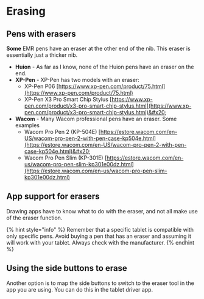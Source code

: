 # Erasing

## Pens with erasers

**Some** EMR pens have an eraser at the other end of the nib. This eraser is essentially just a thicker nib.

* **Huion** - As far as I know, none of the Huion pens have an eraser on the end.
* **XP-Pen** - XP-Pen has two models with an eraser:
  * XP-Pen P06 [https://www.xp-pen.com/product/75.html](https://www.xp-pen.com/product/75.html)
  * XP-Pen X3 Pro Smart Chip Stylus [https://www.xp-pen.com/product/x3-pro-smart-chip-stylus.html](https://www.xp-pen.com/product/x3-pro-smart-chip-stylus.html)&#x20;
* **Wacom** - Many Wacom professional pens have an eraser. Some examples&#x20;
  * Wacom Pro Pen 2 (KP-504E) [https://estore.wacom.com/en-US/wacom-pro-pen-2-with-pen-case-kp504e.html](https://estore.wacom.com/en-US/wacom-pro-pen-2-with-pen-case-kp504e.html)&#x20;
  * Wacom Pro Pen Slim (KP-301E) [https://estore.wacom.com/en-us/wacom-pro-pen-slim-kp301e00dz.html](https://estore.wacom.com/en-us/wacom-pro-pen-slim-kp301e00dz.html)

## App support for erasers

Drawing apps have to know what to do with the eraser, and not all make use of the eraser function.

{% hint style="info" %}
Remember that a specific tablet is compatible with only specific pens. Avoid buying a pen that has an eraser and assuming it will work with your tablet. Always check with the manufacturer.
{% endhint %}

## Using the side buttons to erase

Another option is to map the side buttons to switch to the eraser tool in the app you are using. You can do this in the tablet driver app.
